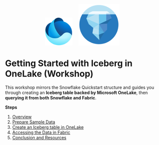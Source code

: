 <p align="center">
  <img src="img/onelakes.png" alt="One Lake" width="90"/>
  &nbsp;&nbsp;&nbsp;
  <img src="img/ice.png" alt="Iceberg" width="135"/>
</p>


# Getting Started with Iceberg in OneLake (Workshop)

This workshop mirrors the Snowflake Quickstart structure and guides you through creating an **Iceberg table backed by Microsoft OneLake**, then **querying it from both Snowflake and Fabric**.

**Steps**  
1. [Overview](01-overview.md)  
2. [Prepare Sample Data](02-prepare-sample-data.md)  
3. [Create an Iceberg table in OneLake](03-create-iceberg-table-in-onelake.md)  
4. [Accessing the Data in Fabric](04-accessing-the-data-in-fabric.md)  
5. [Conclusion and Resources](05-conclusion-and-resources.md)
